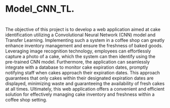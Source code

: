 # Model_CNN_TL. 
# 
 The objective of this project is to develop a web application aimed at cake identification utilizing a Convolutional Neural Network (CNN) model and Transfer Learning. Implementing such a system in a coffee shop can greatly enhance inventory management and ensure the freshness of baked goods. Leveraging image recognition technology, employees can effortlessly capture a photo of a cake, which the system can then identify using the pre-trained CNN model. Furthermore, the application can seamlessly integrate with a database to monitor cake expiration dates, promptly notifying staff when cakes approach their expiration dates. This approach guarantees that only cakes within their designated expiration dates are displayed, minimizing waste and guaranteeing the availability of fresh cakes at all times. Ultimately, this web application offers a convenient and efficient solution for effectively managing cake inventory and freshness within a coffee shop setting.
